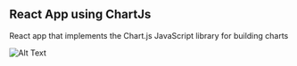 ## React App using ChartJs

React app that implements the Chart.js JavaScript library for building charts

![Alt Text](https://media.giphy.com/media/YRVragbL6ZNTZqI7KV/source.gif)